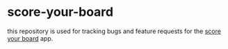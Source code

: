 # score-your-board

this repository is used for tracking bugs and feature requests for the [score your board](https://scoreyourboard.web.app/) app.
